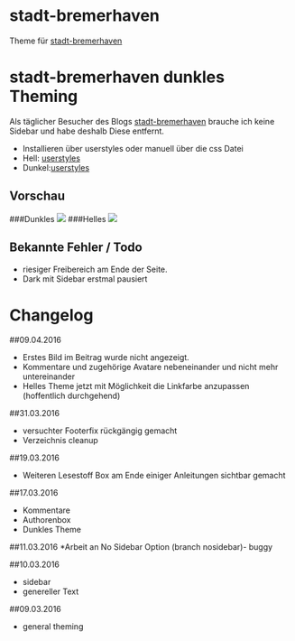 # stadt-bremerhaven
Theme für [stadt-bremerhaven](http://stadt-bremerhaven.de/)

# stadt-bremerhaven dunkles Theming
Als täglicher Besucher des Blogs [stadt-bremerhaven](http://stadt-bremerhaven.de/) brauche ich keine Sidebar und habe deshalb Diese entfernt.

* Installieren über userstyles oder manuell über die css Datei
* Hell: [userstyles](https://userstyles.org/styles/125663/stadt-bremerhaven-no-sidebar)
* Dunkel:[userstyles](https://userstyles.org/styles/125407/stadt-bremerhaven-no-sidebar-dark)

## Vorschau
###Dunkles
![](http://i.imgur.com/m4DGQQh.png)
###Helles
![](http://i.imgur.com/OlW0V3V.png)

## Bekannte Fehler / Todo
* riesiger Freibereich am Ende der Seite.
* Dark mit Sidebar erstmal pausiert

# Changelog
##09.04.2016
* Erstes Bild im Beitrag wurde nicht angezeigt.
* Kommentare und zugehörige Avatare nebeneinander und nicht mehr untereinander
* Helles Theme jetzt mit Möglichkeit die Linkfarbe anzupassen (hoffentlich durchgehend)

##31.03.2016
* versuchter Footerfix rückgängig gemacht
* Verzeichnis cleanup

##19.03.2016
* Weiteren Lesestoff Box am Ende einiger Anleitungen sichtbar gemacht

##17.03.2016
* Kommentare
* Authorenbox
* Dunkles Theme

##11.03.2016
*Arbeit an No Sidebar Option (branch nosidebar)- buggy

##10.03.2016
* sidebar
* genereller Text

##09.03.2016
* general theming
